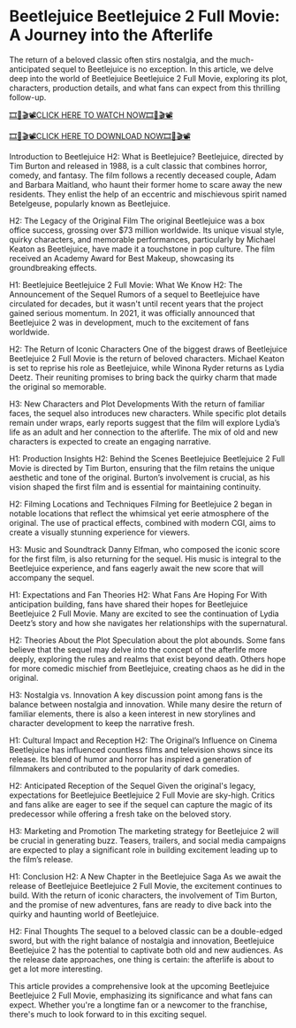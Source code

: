 # Beetlejuice Beetlejuice 2 Full Movie: A Journey into the Afterlife
The return of a beloved classic often stirs nostalgia, and the much-anticipated sequel to Beetlejuice is no exception. In this article, we delve deep into the world of Beetlejuice Beetlejuice 2 Full Movie, exploring its plot, characters, production details, and what fans can expect from this thrilling follow-up.

[🎞️🎥🎬📽️CLICK HERE TO WATCH NOW🎞️🎥🎬📽️](https://cutt.ly/jeT5jc3y)

[🎞️🎥🎬📽️CLICK HERE TO DOWNLOAD NOW🎞️🎥🎬📽️](https://cutt.ly/jeT5jc3y)

Introduction to Beetlejuice
H2: What is Beetlejuice?
Beetlejuice, directed by Tim Burton and released in 1988, is a cult classic that combines horror, comedy, and fantasy. The film follows a recently deceased couple, Adam and Barbara Maitland, who haunt their former home to scare away the new residents. They enlist the help of an eccentric and mischievous spirit named Betelgeuse, popularly known as Beetlejuice.

H2: The Legacy of the Original Film
The original Beetlejuice was a box office success, grossing over $73 million worldwide. Its unique visual style, quirky characters, and memorable performances, particularly by Michael Keaton as Beetlejuice, have made it a touchstone in pop culture. The film received an Academy Award for Best Makeup, showcasing its groundbreaking effects.

H1: Beetlejuice Beetlejuice 2 Full Movie: What We Know
H2: The Announcement of the Sequel
Rumors of a sequel to Beetlejuice have circulated for decades, but it wasn't until recent years that the project gained serious momentum. In 2021, it was officially announced that Beetlejuice 2 was in development, much to the excitement of fans worldwide.

H2: The Return of Iconic Characters
One of the biggest draws of Beetlejuice Beetlejuice 2 Full Movie is the return of beloved characters. Michael Keaton is set to reprise his role as Beetlejuice, while Winona Ryder returns as Lydia Deetz. Their reuniting promises to bring back the quirky charm that made the original so memorable.

H3: New Characters and Plot Developments
With the return of familiar faces, the sequel also introduces new characters. While specific plot details remain under wraps, early reports suggest that the film will explore Lydia’s life as an adult and her connection to the afterlife. The mix of old and new characters is expected to create an engaging narrative.

H1: Production Insights
H2: Behind the Scenes
Beetlejuice Beetlejuice 2 Full Movie is directed by Tim Burton, ensuring that the film retains the unique aesthetic and tone of the original. Burton’s involvement is crucial, as his vision shaped the first film and is essential for maintaining continuity.

H2: Filming Locations and Techniques
Filming for Beetlejuice 2 began in notable locations that reflect the whimsical yet eerie atmosphere of the original. The use of practical effects, combined with modern CGI, aims to create a visually stunning experience for viewers.

H3: Music and Soundtrack
Danny Elfman, who composed the iconic score for the first film, is also returning for the sequel. His music is integral to the Beetlejuice experience, and fans eagerly await the new score that will accompany the sequel.

H1: Expectations and Fan Theories
H2: What Fans Are Hoping For
With anticipation building, fans have shared their hopes for Beetlejuice Beetlejuice 2 Full Movie. Many are excited to see the continuation of Lydia Deetz’s story and how she navigates her relationships with the supernatural.

H2: Theories About the Plot
Speculation about the plot abounds. Some fans believe that the sequel may delve into the concept of the afterlife more deeply, exploring the rules and realms that exist beyond death. Others hope for more comedic mischief from Beetlejuice, creating chaos as he did in the original.

H3: Nostalgia vs. Innovation
A key discussion point among fans is the balance between nostalgia and innovation. While many desire the return of familiar elements, there is also a keen interest in new storylines and character development to keep the narrative fresh.

H1: Cultural Impact and Reception
H2: The Original’s Influence on Cinema
Beetlejuice has influenced countless films and television shows since its release. Its blend of humor and horror has inspired a generation of filmmakers and contributed to the popularity of dark comedies.

H2: Anticipated Reception of the Sequel
Given the original's legacy, expectations for Beetlejuice Beetlejuice 2 Full Movie are sky-high. Critics and fans alike are eager to see if the sequel can capture the magic of its predecessor while offering a fresh take on the beloved story.

H3: Marketing and Promotion
The marketing strategy for Beetlejuice 2 will be crucial in generating buzz. Teasers, trailers, and social media campaigns are expected to play a significant role in building excitement leading up to the film’s release.

H1: Conclusion
H2: A New Chapter in the Beetlejuice Saga
As we await the release of Beetlejuice Beetlejuice 2 Full Movie, the excitement continues to build. With the return of iconic characters, the involvement of Tim Burton, and the promise of new adventures, fans are ready to dive back into the quirky and haunting world of Beetlejuice.

H2: Final Thoughts
The sequel to a beloved classic can be a double-edged sword, but with the right balance of nostalgia and innovation, Beetlejuice Beetlejuice 2 has the potential to captivate both old and new audiences. As the release date approaches, one thing is certain: the afterlife is about to get a lot more interesting.

This article provides a comprehensive look at the upcoming Beetlejuice Beetlejuice 2 Full Movie, emphasizing its significance and what fans can expect. Whether you're a longtime fan or a newcomer to the franchise, there's much to look forward to in this exciting sequel.
